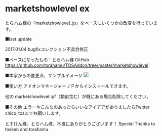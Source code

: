 # marketshowlevel ex
とらハム様の『marketshowlevel_jp』をベースにいくつかの改変を行っています。

■last update

2017.01.04 bugfixコレクション不具合修正


■ベースになったもの：とらハム様 GitHub<br>
https://github.com/torahamu/TOSAddon/tree/master/marketshowlevel


■本家からの変更点、サンプルイメージ
<img src="https://github.com/chicori/TOS-Addon/blob/master/marketshowlevel_ex/read_me.jpg">


■使い方
アドオンマネージャーＪＰからインストールできます。

他の marketshowlevel.ipf（類似含む）が既にある場合削除してください。


■その他
エラーやこんなのあったらいいなアイデアがありましたらTwitter chico_tosまでお願いします。

とすけん様、とらハム様、本当にありがとうございます！
Special Thanks to tosken and torahamu

